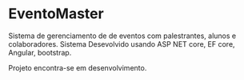 # EventoMaster
Sistema de gerenciamento de de eventos com palestrantes, alunos e colaboradores. Sistema Desevolvido usando ASP NET core, EF core, Angular, bootstrap.

Projeto encontra-se em desenvolvimento.
